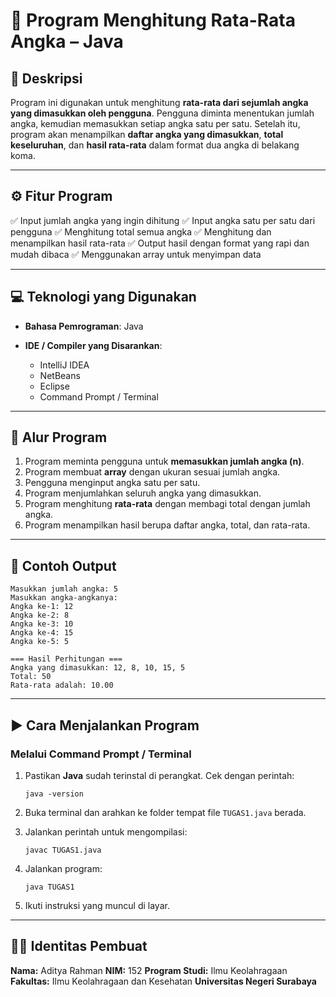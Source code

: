 

# 📘 Program Menghitung Rata-Rata Angka – Java

## 🧾 Deskripsi

Program ini digunakan untuk menghitung **rata-rata dari sejumlah angka yang dimasukkan oleh pengguna**.
Pengguna diminta menentukan jumlah angka, kemudian memasukkan setiap angka satu per satu. Setelah itu, program akan menampilkan **daftar angka yang dimasukkan**, **total keseluruhan**, dan **hasil rata-rata** dalam format dua angka di belakang koma.

---

## ⚙️ Fitur Program

✅ Input jumlah angka yang ingin dihitung
✅ Input angka satu per satu dari pengguna
✅ Menghitung total semua angka
✅ Menghitung dan menampilkan hasil rata-rata
✅ Output hasil dengan format yang rapi dan mudah dibaca
✅ Menggunakan array untuk menyimpan data

---

## 💻 Teknologi yang Digunakan

* **Bahasa Pemrograman**: Java
* **IDE / Compiler yang Disarankan**:

    * IntelliJ IDEA
    * NetBeans
    * Eclipse
    * Command Prompt / Terminal

---

## 🧠 Alur Program

1. Program meminta pengguna untuk **memasukkan jumlah angka (n)**.
2. Program membuat **array** dengan ukuran sesuai jumlah angka.
3. Pengguna menginput angka satu per satu.
4. Program menjumlahkan seluruh angka yang dimasukkan.
5. Program menghitung **rata-rata** dengan membagi total dengan jumlah angka.
6. Program menampilkan hasil berupa daftar angka, total, dan rata-rata.

---

## 🧮 Contoh Output

```
Masukkan jumlah angka: 5
Masukkan angka-angkanya:
Angka ke-1: 12
Angka ke-2: 8
Angka ke-3: 10
Angka ke-4: 15
Angka ke-5: 5

=== Hasil Perhitungan ===
Angka yang dimasukkan: 12, 8, 10, 15, 5
Total: 50
Rata-rata adalah: 10.00
```

---

## ▶️ Cara Menjalankan Program

### Melalui Command Prompt / Terminal

1. Pastikan **Java** sudah terinstal di perangkat.
   Cek dengan perintah:

   ```
   java -version
   ```
2. Buka terminal dan arahkan ke folder tempat file `TUGAS1.java` berada.
3. Jalankan perintah untuk mengompilasi:

   ```
   javac TUGAS1.java
   ```
4. Jalankan program:

   ```
   java TUGAS1
   ```
5. Ikuti instruksi yang muncul di layar.

---

## 👨‍💻 Identitas Pembuat

**Nama:** Aditya Rahman
**NIM:** 152
**Program Studi:** Ilmu Keolahragaan
**Fakultas:** Ilmu Keolahragaan dan Kesehatan
**Universitas Negeri Surabaya**
